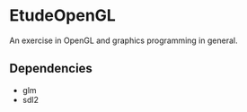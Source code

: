 # EtudeOpenGL
An exercise in OpenGL and graphics programming in general.

## Dependencies

* glm
* sdl2
